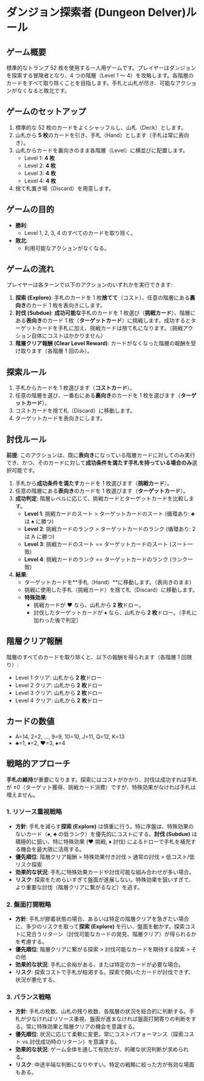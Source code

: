 # ダンジョン探索者 (Dungeon Delver)ルール

## ゲーム概要

標準的なトランプ 52 枚を使用する一人用ゲームです。プレイヤーはダンジョンを探索する冒険者となり、4 つの階層（Level 1 ～ 4）を攻略します。各階層のカードをすべて取り除くことを目指します。手札と山札が尽き、可能なアクションがなくなると敗北です。

## ゲームのセットアップ

1.  標準的な 52 枚のカードをよくシャッフルし、山札（Deck）とします。
2.  山札から **5 枚**のカードを引き、手札（Hand）とします（手札は常に表向き）。
3.  山札からカードを裏向きのまま各階層（Level）に横並びに配置します。
    - Level 1: **4 枚**
    - Level 2: **4 枚**
    - Level 3: **4 枚**
    - Level 4: **4 枚**
4.  捨て札置き場（Discard）を用意します。

## ゲームの目的

- **勝利**:
  - Level 1, 2, 3, 4 のすべてのカードを取り除く。
- **敗北**:
  - 利用可能なアクションがなくなる。

## ゲームの流れ

プレイヤーは各ターンで以下のアクションのいずれかを実行できます:

1.  **探索 (Explore)**: 手札のカードを 1 枚**捨てて**（コスト）、任意の階層にある**裏向き**のカード 1 枚を表向きにします。
2.  **討伐 (Subdue)**: **成功可能な**手札のカードを 1 枚選び（**挑戦カード**）、階層にある**表向き**のカード 1 枚（**ターゲットカード**）に挑戦します。成功するとターゲットカードを手札に加え、挑戦カードは捨て札になります。（挑戦アクション自体にコストはかかりません）
3.  **階層クリア報酬 (Clear Level Reward)**: カードがなくなった階層の報酬を受け取ります（各階層 1 回のみ）。

## 探索ルール

1.  手札からカードを 1 枚選びます（**コストカード**）。
2.  任意の階層を選び、一番右にある**裏向き**のカードを 1 枚を選びます（**ターゲットカード**）。
3.  コストカードを捨て札（Discard）に移動します。
4.  ターゲットカードを表向きにします。

## 討伐ルール

**前提**: このアクションは、既に**表向き**になっている階層カードに対してのみ実行でき、かつ、そのカードに対して**成功条件を満たす手札を持っている場合のみ**選択可能です。

1.  手札から**成功条件を満たす**カードを 1 枚選びます（**挑戦カード**）。
2.  任意の階層にある**表向き**のカードを 1 枚選びます（**ターゲットカード**）。
3.  **成功判定**: 階層レベルに応じて、挑戦カードとターゲットカードを比較します。
    - **Level 1**: 挑戦カードのスート > ターゲットカードのスート (循環あり: ♣️ は ♠️ に勝つ)
    - **Level 2**: 挑戦カードのランク > ターゲットカードのランク (循環あり: 2 は A に勝つ)
    - **Level 3**: 挑戦カードのスート == ターゲットカードのスート (スート一致)
    - **Level 4**: 挑戦カードのランク == ターゲットカードのランク (ランク一致)
4.  **結果**:
    - ターゲットカードを**手札（Hand）**に移動します。（表向きのまま）
    - 挑戦に使用した手札（挑戦カード）を捨て札（Discard）に移動します。
    - **特殊効果**:
      - 挑戦カードが ♥️ なら、山札から **2 枚**ドロー。
      - 討伐したターゲットカードが ♦️ なら、山札から **2 枚**ドロー。（手札に加わった後で判定）

## 階層クリア報酬

階層のすべてのカードを取り除くと、以下の報酬を得られます（各階層 1 回限り）:

- Level 1 クリア: 山札から **2 枚**ドロー
- Level 2 クリア: 山札から **2 枚**ドロー
- Level 3 クリア: 山札から **2 枚**ドロー
- Level 4 クリア: 山札から **2 枚**ドロー

## カードの数値

- A=14, 2=2, ..., 9=9, 10=10, J=11, Q=12, K=13
- ♣️=1, ♦️=2, ♥️=3, ♠️=4

## 戦略的アプローチ

**手札の維持**が重要になります。探索にはコストがかかり、討伐は成功すれば手札が ±0（ターゲット獲得、挑戦カード消費）ですが、特殊効果がなければ手札は増えません。

### 1. リソース重視戦略

- **方針**: 手札を減らす**探索 (Explore)** は慎重に行う。特に序盤は、特殊効果のないカード（♠️, ♣️ の低ランク）を優先的にコストにする。**討伐 (Subdue)** は積極的に狙い、特に特殊効果 (♥️ 挑戦, ♦️ 討伐) によるドローで手札を補充する機会を最大限に活用する。
- **優先順位**: 階層クリア報酬 > 特殊効果付き討伐 > 通常の討伐 > 低コスト/低リスク探索
- **効果的な状況**: 手札に特殊効果カードや討伐可能な組み合わせが多い場合。
- **リスク**: 探索をためらいすぎて盤面が進展しない。特殊効果を狙いすぎて、より重要な討伐（階層クリアに繋がるなど）を逃す。

### 2. 盤面打開戦略

- **方針**: 手札が膠着状態の場合、あるいは特定の階層クリアを急ぎたい場合に、多少のリスクを取って**探索 (Explore)** を行い、盤面を動かす。探索コストに見合うリターン（討伐可能なカードの発見、階層クリア）が得られるかを考慮する。
- **優先順位**: 階層クリアに繋がる探索 > 討伐可能なカードを期待する探索 > その他
- **効果的な状況**: 手札に余裕がある、または特定のカードが必要な場合。
- **リスク**: 探索コストで手札が枯渇する。探索で開いたカードが討伐できず、状況が悪化する。

### 3. バランス戦略

- **方針**: 手札の枚数、山札の残り枚数、各階層の状況を総合的に判断する。手札が少なければリソース重視、盤面が進まなければ盤面打開寄りの判断をする。常に特殊効果と階層クリアの機会を意識する。
- **優先順位**: 状況に応じて柔軟に変更。常にコストパフォーマンス（探索コスト vs 討伐成功時のリターン）を意識する。
- **効果的な状況**: ゲーム全体を通して有効だが、的確な状況判断が求められる。
- **リスク**: 中途半端な判断になりやすい。特定の戦略に絞った方が有効な場面もある。
